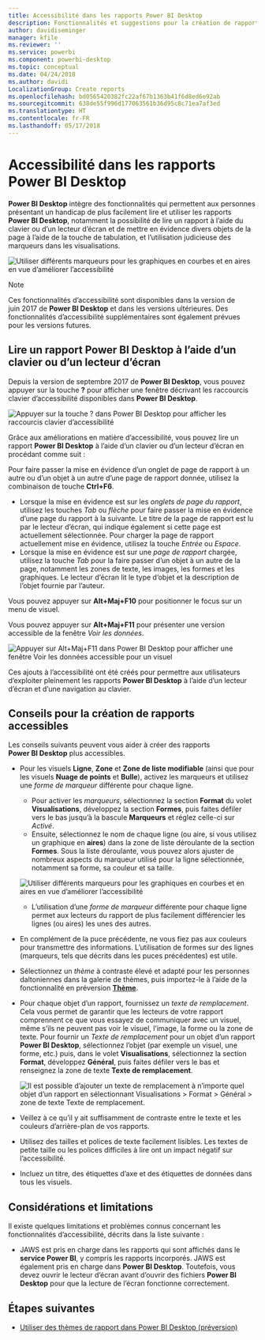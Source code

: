 ```yaml
---
title: Accessibilité dans les rapports Power BI Desktop
description: Fonctionnalités et suggestions pour la création de rapports Power BI Desktop accessibles
author: davidiseminger
manager: kfile
ms.reviewer: ''
ms.service: powerbi
ms.component: powerbi-desktop
ms.topic: conceptual
ms.date: 04/24/2018
ms.author: davidi
LocalizationGroup: Create reports
ms.openlocfilehash: bd0565420382fc22af67b1363b41f6d8ed6e92ab
ms.sourcegitcommit: 638de55f996d177063561b36d95c8c71ea7af3ed
ms.translationtype: HT
ms.contentlocale: fr-FR
ms.lasthandoff: 05/17/2018
---
```

# <a name="accessibility-in-power-bi-desktop-reports"></a>Accessibilité dans les rapports Power BI Desktop
**Power BI Desktop** intègre des fonctionnalités qui permettent aux personnes présentant un handicap de plus facilement lire et utiliser les rapports **Power BI Desktop**, notamment la possibilité de lire un rapport à l’aide du clavier ou d’un lecteur d’écran et de mettre en évidence divers objets de la page à l’aide de la touche de tabulation, et l’utilisation judicieuse des marqueurs dans les visualisations.

![Utiliser différents marqueurs pour les graphiques en courbes et en aires en vue d’améliorer l’accessibilité](media/desktop-accessibility/accessibility_01.png)

> [!NOTE]
> Ces fonctionnalités d’accessibilité sont disponibles dans la version de juin 2017 de **Power BI Desktop** et dans les versions ultérieures. Des fonctionnalités d’accessibilité supplémentaires sont également prévues pour les versions futures.
> 
> 

## <a name="consuming-a-power-bi-desktop-report-with-a-keyboard-or-screen-reader"></a>Lire un rapport Power BI Desktop à l’aide d’un clavier ou d’un lecteur d’écran
Depuis la version de septembre 2017 de **Power BI Desktop**, vous pouvez appuyer sur la touche **?** pour afficher une fenêtre décrivant les raccourcis clavier d’accessibilité disponibles dans **Power BI Desktop**.

![Appuyer sur la touche ? dans Power BI Desktop pour afficher les raccourcis clavier d’accessibilité](media/desktop-accessibility/accessibility_03.png)

Grâce aux améliorations en matière d’accessibilité, vous pouvez lire un rapport **Power BI Desktop** à l’aide d’un clavier ou d’un lecteur d’écran en procédant comme suit :

Pour faire passer la mise en évidence d’un onglet de page de rapport à un autre ou d’un objet à un autre d’une page de rapport donnée, utilisez la combinaison de touche **Ctrl+F6**.

* Lorsque la mise en évidence est sur les *onglets de page du rapport*, utilisez les touches *Tab* ou *flèche* pour faire passer la mise en évidence d’une page du rapport à la suivante. Le titre de la page de rapport est lu par le lecteur d’écran, qui indique également si cette page est actuellement sélectionnée. Pour charger la page de rapport actuellement mise en évidence, utilisez la touche *Entrée* ou *Espace*.
* Lorsque la mise en évidence est sur une *page de rapport* chargée, utilisez la touche *Tab* pour la faire passer d’un objet à un autre de la page, notamment les zones de texte, les images, les formes et les graphiques. Le lecteur d’écran lit le type d’objet et la description de l’objet fournie par l’auteur. 

Vous pouvez appuyer sur **Alt+Maj+F10** pour positionner le focus sur un menu de visuel.

Vous pouvez appuyer sur **Alt+Maj+F11** pour présenter une version accessible de la fenêtre *Voir les données*.

![Appuyer sur Alt+Maj+F11 dans Power BI Desktop pour afficher une fenêtre Voir les données accessible pour un visuel](media/desktop-accessibility/accessibility_04.png)

Ces ajouts à l’accessibilité ont été créés pour permettre aux utilisateurs d’exploiter pleinement les rapports **Power BI Desktop** à l’aide d’un lecteur d’écran et d’une navigation au clavier.

## <a name="tips-for-creating-accessible-reports"></a>Conseils pour la création de rapports accessibles
Les conseils suivants peuvent vous aider à créer des rapports **Power BI Desktop** plus accessibles.

* Pour les visuels **Ligne**, **Zone** et **Zone de liste modifiable** (ainsi que pour les visuels **Nuage de points** et **Bulle**), activez les marqueurs et utilisez une *forme de marqueur* différente pour chaque ligne.
  
  * Pour activer les *marqueurs*, sélectionnez la section **Format** du volet **Visualisations**, développez la section **Formes**, puis faites défiler vers le bas jusqu’à la bascule **Marqueurs** et réglez celle-ci sur *Activé*.
  * Ensuite, sélectionnez le nom de chaque ligne (ou aire, si vous utilisez un graphique en **aires**) dans la zone de liste déroulante de la section **Formes**. Sous la liste déroulante, vous pouvez alors ajuster de nombreux aspects du marqueur utilisé pour la ligne sélectionnée, notamment sa forme, sa couleur et sa taille.
  
  ![Utiliser différents marqueurs pour les graphiques en courbes et en aires en vue d’améliorer l’accessibilité](media/desktop-accessibility/accessibility_01.png)
  
  * L’utilisation d’une *forme de marqueur* différente pour chaque ligne permet aux lecteurs du rapport de plus facilement différencier les lignes (ou aires) les unes des autres.
* En complément de la puce précédente, ne vous fiez pas aux couleurs pour transmettre des informations. L’utilisation de formes sur des lignes (marqueurs, tels que décrits dans les puces précédentes) est utile.
* Sélectionnez un *thème* à contraste élevé et adapté pour les personnes daltoniennes dans la galerie de thèmes, puis importez-le à l’aide de la fonctionnalité en préversion [**Thème**](desktop-report-themes.md).
* Pour chaque objet d’un rapport, fournissez un *texte de remplacement*. Cela vous permet de garantir que les lecteurs de votre rapport comprennent ce que vous essayez de communiquer avec un visuel, même s’ils ne peuvent pas voir le visuel, l’image, la forme ou la zone de texte. Pour fournir un *Texte de remplacement* pour un objet d’un rapport **Power BI Desktop**, sélectionnez l’objet (par exemple un visuel, une forme, etc.) puis, dans le volet **Visualisations**, sélectionnez la section **Format**, développez **Général**, puis faites défiler vers le bas et renseignez la zone de texte **Texte de remplacement**.
  
  ![Il est possible d’ajouter un texte de remplacement à n’importe quel objet d’un rapport en sélectionnant Visualisations > Format > Général > zone de texte Texte de remplacement.](media/desktop-accessibility/accessibility_02.png)
* Veillez à ce qu’il y ait suffisamment de contraste entre le texte et les couleurs d’arrière-plan de vos rapports.
* Utilisez des tailles et polices de texte facilement lisibles. Les textes de petite taille ou les polices difficiles à lire ont un impact négatif sur l’accessibilité.
* Incluez un titre, des étiquettes d’axe et des étiquettes de données dans tous les visuels.

## <a name="considerations-and-limitations"></a>Considérations et limitations
Il existe quelques limitations et problèmes connus concernant les fonctionnalités d’accessibilité, décrits dans la liste suivante :

* JAWS est pris en charge dans les rapports qui sont affichés dans le **service Power BI**, y compris les rapports incorporés. JAWS est également pris en charge dans **Power BI Desktop**. Toutefois, vous devez ouvrir le lecteur d’écran avant d’ouvrir des fichiers **Power BI Desktop** pour que la lecture de l’écran fonctionne correctement.

## <a name="next-steps"></a>Étapes suivantes
* [Utiliser des thèmes de rapport dans Power BI Desktop (préversion)](desktop-report-themes.md)

